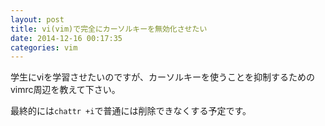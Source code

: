 ```yaml
---
layout: post
title: vi(vim)で完全にカーソルキーを無効化させたい
date: 2014-12-16 00:17:35
categories: vim
---
```

<!-- {% raw %} -->
<p>学生にviを学習させたいのですが、カーソルキーを使うことを抑制するためのvimrc周辺を教えて下さい。</p>

<p>最終的には<code>chattr +i</code>で普通には削除できなくする予定です。</p>
<!-- {% endraw %} -->
